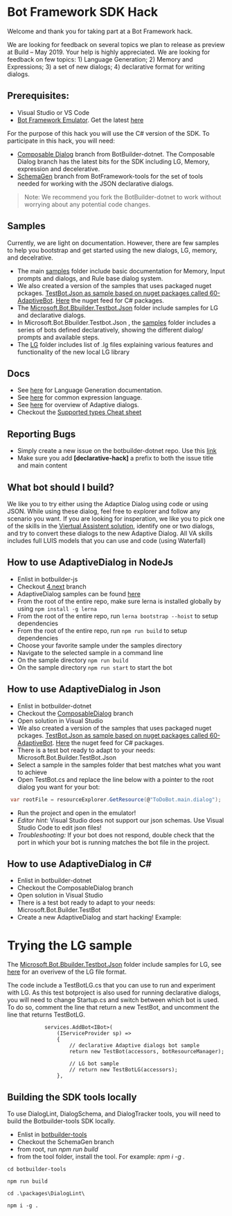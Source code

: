 # Bot Framework SDK Hack

Welcome and thank you for taking part at a Bot Framework hack.

We are looking for feedback on several topics we plan to release as preview at Build – May 2019. Your help is highly appreciated.  We are looking for feedback on few topics: 1) Language Generation; 2) Memory and Expressions; 3) a set of new dialogs; 4) declarative format for writing dialogs.

## Prerequisites:
-	Visual Studio or VS Code 
-	[Bot Framework Emulator](https://github.com/Microsoft/BotFramework-Emulator/releases). Get the latest [here](https://github.com/Microsoft/BotFramework-Emulator/releases)   

For the purpose of this hack you will use the C# version of the SDK. To participate in this hack, you will need: 
- [Composable Dialog](https://github.com/Microsoft/botbuilder-dotnet/tree/ComposableDialog) branch from BotBuilder-dotnet. The Composable Dialog branch has the latest bits for the SDK including LG, Memory, expression and decelerative.
-  [SchemaGen](https://github.com/Microsoft/botbuilder-tools/tree/SchemaGen) branch from BotFramework-tools for the set of tools needed for working with the JSON declarative dialogs. 

> Note: We recommend you fork the BotBuilder-dotnet to work without worrying about any potential code changes. 

## Samples 
Currently, we are light on documentation. However, there are few samples to help you bootstrap and get started using the new dialogs, LG, memory, and decelrative. 
-	The main [samples](https://github.com/Microsoft/botbuilder-dotnet/tree/ComposableDialog/samples) folder include basic documentation for Memory, Input prompts and dialogs, and Rule base dialog system. 
- We also created a version of the samples that uses packaged nuget pckages. [TestBot.Json as sample based on nuget packages called 60-AdaptiveBot](https://github.com/Microsoft/BotBuilder-Samples/blob/4.next/samples/csharp_dotnetcore/60.AdaptiveBot/README.md).  [Here](https://botbuilder.myget.org/F/botbuilder-declarative/api/v3/index.json )  the nuget feed for C# packages. 
-	The [Microsoft.Bot.Bbuilder.Testbot.Json](https://github.com/Microsoft/botbuilder-dotnet/tree/ComposableDialog/samples/Microsoft.Bot.Builder.TestBot.Json) folder include samples for LG and declarative dialogs.
-	In Microsoft.Bot.Bbuilder.Testbot.Json , the [samples](https://github.com/Microsoft/botbuilder-dotnet/tree/ComposableDialog/samples/Microsoft.Bot.Builder.TestBot.Json/Samples) folder includes a series of bots defined declaratively, showing the different dialog/ prompts and available steps. 
-	The [LG](https://github.com/Microsoft/botbuilder-dotnet/tree/ComposableDialog/samples/Microsoft.Bot.Builder.TestBot.Json/LG) folder includes list of .lg files explaining various features and functionality  of the new local LG library


## Docs
-   See [here](../doc/LanguageGeneration/readme.md) for Language Generation documentation. 
-   See [here](../doc/CommonExpressionLanguage/redme.md) for common expression language.
-   See [here](../doc/AdaptiveDialog/readme.md) for overview of Adaptive dialogs.
-	Checkout the [Supported types Cheat sheet](../doc/AdaptiveDialog/cheatSheet.md)

## Reporting Bugs 
-	Simply create a new issue on the botbuilder-dotnet repo. Use this [link](https://github.com/Microsoft/botbuilder-dotnet/issues/new?template=-net-sdk-bug.md) 
-	Make sure you add **[declarative-hack]** a prefix to both the issue title and main content 


## What bot should I build?
We like you to try either using the Adaptice Dialog using code or using JSON. While using these dialog, feel free to explorer and follow any scenario you want. If you are looking for insperation, we like you to pick one of the skills in the [Viertual Assistent solution](https://github.com/Microsoft/AI/tree/master/solutions/Virtual-Assistant/src), identify one or two dialogs, and try to convert these dialogs to the new Adaptive Dialog. All VA skills includes full LUIS models that you can use and code (using Waterfall) 


## How to use AdaptiveDialog in NodeJs

- Enlist in botbuilder-js
- Checkout [4.next](https://github.com/Microsoft/botbuilder-js/tree/4.next) branch
- AdaptiveDialog samples can be found [here](https://github.com/Microsoft/botbuilder-js/tree/4.next/samples)
- From the root of the entire repo, make sure lerna is installed globally by using ```npm install -g lerna```
- From the root of the entire repo, run ```lerna bootstrap --hoist``` to setup dependencies
- From the root of the entire repo, run ```npm run build``` to setup dependencies
- Choose your favorite sample under the samples directory
- Navigate to the selected sample in a command line
- On the sample directory ```npm run build```
- On the sample directory ```npm run start``` to start the bot

## How to use AdaptiveDialog in Json

- Enlist in botbuilder-dotnet
- Checkout the [ComposableDialog](https://github.com/Microsoft/botbuilder-dotnet/tree/ComposableDialog) branch
- Open solution in Visual Studio
- We also created a version of the samples that uses packaged nuget pckages. [TestBot.Json as sample based on nuget packages called 60-AdaptiveBot](https://github.com/Microsoft/BotBuilder-Samples/blob/4.next/samples/csharp_dotnetcore/60.AdaptiveBot/README.md).  [Here](https://botbuilder.myget.org/F/botbuilder-declarative/api/v3/index.json )  the nuget feed for C# packages. 
- There is a test bot ready to adapt to your needs: Microsoft.Bot.Builder.TestBot.Json
- Select a sample in the samples folder that best matches what you want to achieve
- Open TestBot.cs and replace the line below with a pointer to the root dialog you want for your bot:

```csharp
 var rootFile = resourceExplorer.GetResource(@"ToDoBot.main.dialog");
```
- Run the project and open in the emulator!
- *Editor hint:* Visual Studio does not support our json schemas. Use Visual Studio Code to edit json files!
- *Troubleshooting:* If your bot does not respond, double check that the port in which your bot is running matches the bot file in the project.

## How to use AdaptiveDialog in C#

- Enlist in botbuilder-dotnet
- Checkout the ComposableDialog branch
- Open solution in Visual Studio
- There is a test bot ready to adapt to your needs: Microsoft.Bot.Builder.TestBot
- Create a new AdaptiveDialog and start hacking! Example:


# Trying the LG sample

The [Microsoft.Bot.Bbuilder.Testbot.Json](https://github.com/Microsoft/botbuilder-dotnet/tree/ComposableDialog/samples/Microsoft.Bot.Builder.TestBot.Json) folder include samples for LG, see [here](./LG-file-format.md) for an overivew of the LG file format. 

The code include a TestBotLG.cs that you can use to run and experiment with LG.  As this test botproject  is also used for running declarative dialogs, you will need to change Startup.cs and switch between which bot is used.  To do so, comment the line that return a new TestBot, and uncomment the line that returns TestBotLG. 

```
            services.AddBot<IBot>(
                (IServiceProvider sp) =>
                {
                    // declarative Adaptive dialogs bot sample
                    return new TestBot(accessors, botResourceManager);

                    // LG bot sample
                    // return new TestBotLG(accessors);
                },

```


## Building the SDK tools locally
To use DialogLint, DialogSchema, and DialogTracker tools, you will need to build the Botbuilder-tools SDK locally. 

- Enlist in [botbuilder-tools](https://github.com/Microsoft/botbuilder-tools/tree/SchemaGen)
- Checkout the SchemaGen branch
- from root, run *npm run build*
- from the tool folder, install the tool. For example: *npm i -g .* 

```
cd botbuilder-tools

npm run build 

cd .\packages\DialogLint\

npm i -g .
```
